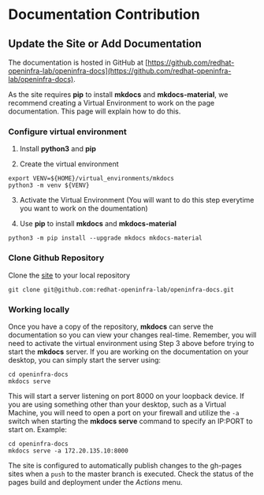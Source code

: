 # Documentation Contribution

## Update the Site or Add Documentation

The documentation is hosted in GitHub at [https://github.com/redhat-openinfra-lab/openinfra-docs](https://github.com/redhat-openinfra-lab/openinfra-docs).

As the site requires **pip** to install **mkdocs** and **mkdocs-material**, we recommend creating a Virtual Environment to work on the page documentation.  This page will explain how to do this.

### Configure virtual environment

1. Install **python3** and **pip**

2. Create the virtual environment
```
export VENV=${HOME}/virtual_environments/mkdocs
python3 -m venv ${VENV}
```

3. Activate the Virtual Environment (You will want to do this step everytime you want to work on the doumentation)

4. Use **pip** to install **mkdocs** and **mkdocs-material**
```
python3 -m pip install --upgrade mkdocs mkdocs-material
```

### Clone Github Repository

Clone the [site](https://github.com/redhat-openinfra-lab/openinfra-docs/) to your local repository
```
git clone git@github.com:redhat-openinfra-lab/openinfra-docs.git
```

### Working locally

Once you have a copy of the repository, **mkdocs** can serve the documentation so you can view your changes real-time.  Remember, you will need to activate the virtual environment using Step 3 above before trying to start the **mkdocs** server. If you are working on the documentation on your desktop, you can simply start the server using:
```
cd openinfra-docs
mkdocs serve
```

This will start a server listening on port 8000 on your loopback device.  If you are using something other than your desktop, such as a Virtual Machine, you will need to open a port on your firewall and utilize the `-a` switch when starting the **mkdocs serve** command to specify an IP:PORT to start on.  Example:
```
cd openinfra-docs
mkdocs serve -a 172.20.135.10:8000
```

The site is configured to automatically publish changes to the gh-pages sites when a `push` to the master branch is executed.  Check the status of the pages build and deployment under the *Actions* menu.